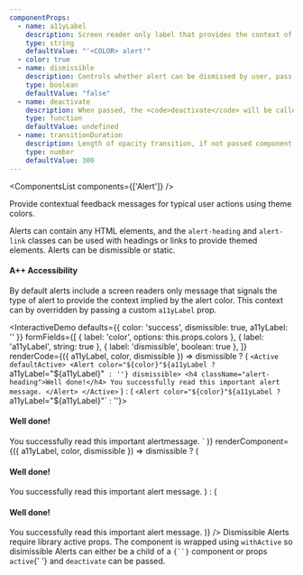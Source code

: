 ```yaml
---
componentProps:
  - name: a11yLabel
    description: Screen reader only label that provides the context of the alert.
    type: string
    defaultValue: "'<COLOR> alert'"
  - color: true
  - name: dismissible
    description: Controls whether alert can be dismissed by user, pass <code>false</code> to prevent dismissal of an alert.
    type: boolean
    defaultValue: "false"
  - name: deactivate
    description: When passed, the <code>deactivate</code> will be called in place of internal state change handler. Note that the opacity transition and hiding of the component must be handled externally when passing a custom <code>deactivate</code> handler.
    type: function
    defaultValue: undefined
  - name: transitionDuration
    description: Length of opacity transition, if not passed component will default to 300ms or <code>THEME</code> value if set using <code>ThemeProvider</code>.
    type: number
    defaultValue: 300
---
```

<ComponentsList components={['Alert']} />

Provide contextual feedback messages for typical user actions using theme
colors.

Alerts can contain any HTML elements, and the `alert-heading` and `alert-link`
classes can be used with headings or links to provide themed elements. Alerts
can be dismissible or static.

#### A++ Accessibility

By default alerts include a screen readers only message that signals the type of
alert to provide the context implied by the alert color. This context can by
overridden by passing a custom `a11yLabel` prop.

<InteractiveDemo
  defaults={{ color: 'success', dismissible: true, a11yLabel: '' }}
  formFields={[
    { label: 'color', options: this.props.colors },
    { label: 'a11yLabel', string: true },
    { label: 'dismissible', boolean: true },
  ]}
  renderCode={({ a11yLabel, color, dismissible }) => dismissible ? (
    `<Active defaultActive>
  <Alert color="${color}"${a11yLabel ? ` a11yLabel="${a11yLabel}"` : ''} dismissible>
    <h4 className="alert-heading">Well done!</h4>
    You successfully read this important alert message.
  </Alert>
</Active>`
  ) : (
    `<Alert color="${color}"${a11yLabel ? ` a11yLabel="${a11yLabel}"` : ''}>
  <h4 className="alert-heading">Well done!</h4>
  You successfully read this important alertmessage.
</Alert>`
  )}
  renderComponent={({ a11yLabel, color, dismissible }) => dismissible ? (
    <Active defaultActive className="w-100">
      <Alert color={color} dismissible a11yLabel={a11yLabel}>
        <h4 className="alert-heading">Well done!</h4>
        You successfully read this important alert message.
      </Alert>
    </Active>
  ) : (
    <Alert color={color} className="w-100" a11yLabel={a11yLabel}>
      <h4 className="alert-heading">Well done!</h4>
      You successfully read this important alert message.
    </Alert>
  )}
/>

<Alert color="info">
  Dismissible Alerts require library active props. The component is wrapped
  using <code>withActive</code> so disimissible Alerts can either be a child
  of a <code>{`<State />`}</code> component or props <code>active</code>{' '}
  and <code>deactivate</code> can be passed.
</Alert>

<PropsDocs componentProps={componentProps} themeColors />
